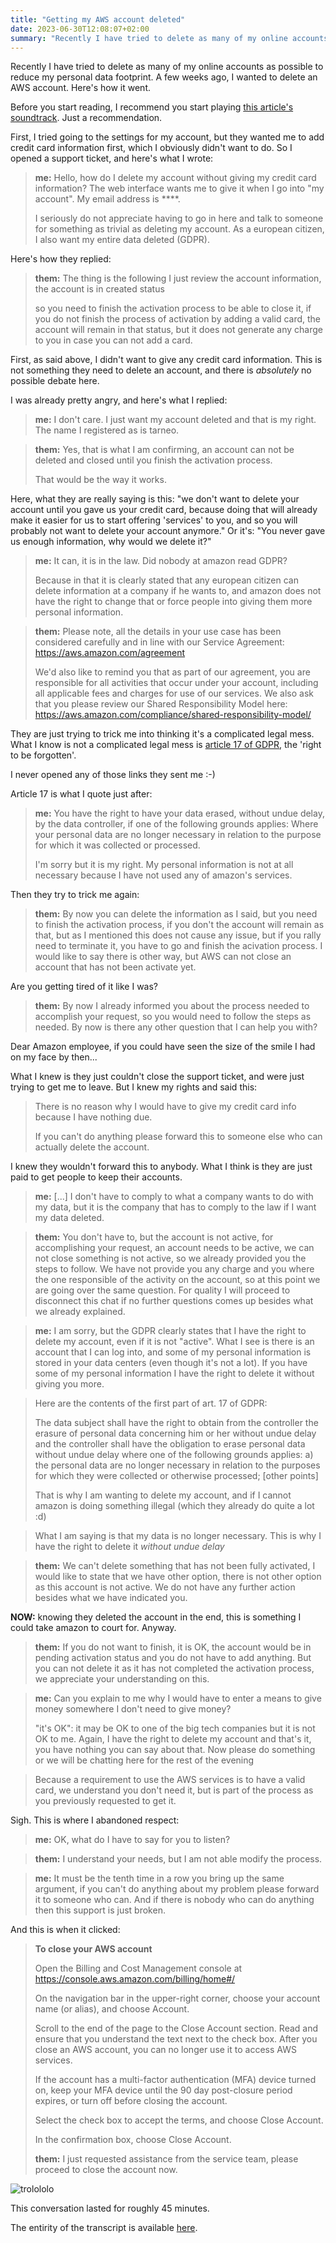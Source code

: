 ```yaml
---
title: "Getting my AWS account deleted"
date: 2023-06-30T12:08:07+02:00
summary: "Recently I have tried to delete as many of my online accounts as possible to reduce my personal data footprint. A few weeks ago, I wanted to delete an AWS account. Here's how it went."
---
```


Recently I have tried to delete as many of my online accounts as possible to reduce my personal data footprint. A few weeks ago, I wanted to delete an AWS account. Here's how it went.

Before you start reading, I recommend you start playing [this article's soundtrack](https://iv.renn.es/watch?v=oavMtUWDBTM). Just a recommendation.

First, I tried going to the settings for my account, but they wanted me to add credit card information first, which I obviously didn't want to do. So I opened a support ticket, and here's what I wrote:

> **me:** Hello, how do I delete my account without giving my credit card information?
> The web interface wants me to give it when I go into "my account".
> My email address is ****.
>
> I seriously do not appreciate having to go in here and talk to someone for something as trivial as deleting my account.
> As a european citizen, I also want my entire data deleted (GDPR).

Here's how they replied:

> **them:** The thing is  the following I just review the account information, the account is in created status
>
> so you need to finish the activation process to be able to close it, if you do not finish the process of activation by adding a valid card, the account will remain in that status, but it does not generate any charge to you in case you can not add a card.

First, as said above, I didn't want to give any credit card information. This is not something they need to delete an account, and there is *absolutely* no possible debate here.

I was already pretty angry, and here's what I replied:

> **me:** I don't care.
> I just want my account deleted and that is my right.
> The name I registered as is tarneo.

> **them:** Yes, that is what I am confirming, an account can not be deleted and closed until you finish the activation process.
>
> That would be the way it works.

Here, what they are really saying is this: "we don't want to delete your account until you gave us your credit card, because doing that will already make it easier for us to start offering 'services' to you, and so you will probably not want to delete your account anymore." Or it's: "You never gave us enough information, why would we delete it?"

> **me:** It can, it is in the law. Did nobody at amazon read GDPR?
>
> Because in that it is clearly stated that any european citizen can delete information at a company if he wants to, and amazon does not have the right to change that or force people into giving them more personal information.

> **them:** Please note, all the details in your use case has been considered carefully and in line with our Service Agreement: https://aws.amazon.com/agreement
>
> We'd also like to remind you that as part of our agreement, you are responsible for all activities that occur under your account, including all applicable fees and charges for use of our services. We also ask that you please review our Shared Responsibility Model here: https://aws.amazon.com/compliance/shared-responsibility-model/

They are just trying to trick me into thinking it's a complicated legal mess. What I know is not a complicated legal mess is [article 17 of GDPR](https://gdpr-info.eu/art-17-gdpr/), the 'right to be forgotten'.

I never opened any of those links they sent me :-)

Article 17 is what I quote just after:

> **me:** You have the right to have your data erased, without undue delay, by the data controller, if one of the following grounds applies: Where your personal data are no longer necessary in relation to the purpose for which it was collected or processed.
>
> I'm sorry but it is my right.
> My personal information is not at all necessary because I have not used any of amazon's services.

Then they try to trick me again:

> **them:** By now you can delete the information as I said, but you need to finish the activation process, if you don't the account will remain as that, but as I mentioned this does not cause any issue, but if you rally need to terminate it, you have to go and finish the acivation process. I would like to say there is other way, but AWS can not close an account that has not been activate yet.

Are you getting tired of it like I was?

> **them:** By now I already informed you about the process needed to accomplish your request, so you would need to follow the steps as needed. By now is there any other question that I can help you with?

Dear Amazon employee, if you could have seen the size of the smile I had on my face by then...

What I knew is they just couldn't close the support ticket, and were just trying to get me to leave. But I knew my rights and said this:

> There is no reason why I would have to give my credit card info because I have nothing due.
> 
> If you can't do anything please forward this to someone else who can actually delete the account.

I knew they wouldn't forward this to anybody. What I think is they are just paid to get people to keep their accounts.

> **me:** [...] I don't have to comply to what a company wants to do with my data, but it is the company that has to comply to the law if I want my data deleted.

> **them:** You don't have to, but the account is not active, for accomplishing your request, an account needs to be active, we can not close something is not active, so we already provided you the steps to follow. We have not provide you any charge and you where the one responsible of the activity on the account, so at this point we are going over the same question. For quality I will proceed to disconnect this chat if no further questions comes up besides what we already explained.

> **me:** I am sorry, but the GDPR clearly states that I have the right to delete my account, even if it is not "active". What I see is there is an account that I can log into, and some of my personal information is stored in your data centers (even though it's not a lot). If you have some of my personal information I have the right to delete it without giving you more.

> Here are the contents of the first part of art. 17 of GDPR:
>
> The data subject shall have the right to obtain from the controller the erasure of personal data concerning him or her without undue delay and the controller shall have the obligation to erase personal data without undue delay where one of the following grounds applies:
> a) the personal data are no longer necessary in relation to the purposes for which they were collected or otherwise processed;
> [other points]
> 
> That is why I am wanting to delete my account, and if I cannot amazon is doing something illegal (which they already do quite a lot :d)

> What I am saying is that my data is no longer necessary. This is why I have the right to delete it *without undue delay*

> **them:** We can't delete something that has not been fully activated, I would like to state that we have other option, there is not other option as this account is not active. We do not have any further action besides what we have indicated you.

**NOW:** knowing they deleted the account in the end, this is something I could take amazon to court for. Anyway.

> **them:** If you do not want to finish, it is OK, the account would be in pending activation status and you do not have to add anything. But you can not delete it as it has not completed the activation process, we appreciate your understanding on this.

> **me:** Can you explain to me why I would have to enter a means to give money somewhere I don't need to give money?
>
> "it's OK": it may be OK to one of the big tech companies but it is not OK to me. Again, I have the right to delete my account and that's it, you have nothing you can say about that.
Now please do something or we will be chatting here for the rest of the evening

> Because a requirement to use the AWS services is to have a valid card, we understand you don't need it, but is part of the process as you previously requested to get it.

Sigh. This is where I abandoned respect:

> **me:** OK, what do I have to say for you to listen?

> **them:** I understand your needs, but I am not able modify the process.

> **me:** It must be the tenth time in a row you bring up the same argument, if you can't do anything about my problem please forward it to someone who can. And if there is nobody who can do anything then this support is just broken.

And this is when it clicked:

> **To close your AWS account**
>
> Open the Billing and Cost Management console at https://console.aws.amazon.com/billing/home#/
>
> On the navigation bar in the upper-right corner, choose your account name (or alias), and choose Account.
>
> Scroll to the end of the page to the Close Account section. Read and ensure that you understand the text next to the check box. After you close an AWS account, you can no longer use it to access AWS services.
>
> If the account has a multi-factor authentication (MFA) device turned on, keep your MFA device until the 90 day post-closure period expires, or turn off before closing the account.
>
> Select the check box to accept the terms, and choose Close Account.
>
> In the confirmation box, choose Close Account.
>
> **them:** I just requested assistance from the service team, please proceed to close the account now.

![trolololo](trolololo.gif)

This conversation lasted for roughly 45 minutes.

The entirity of the transcript is available [here](transcript.txt).
